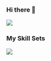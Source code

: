 ### Hi there 👋

![](https://github-readme-stats.vercel.app/api/top-langs?username=yukimura-manase)

### My Skill Sets
![](https://skillicons.dev/icons?i=html,css,js,ts,react,jest,prisma,figma,flutter)
